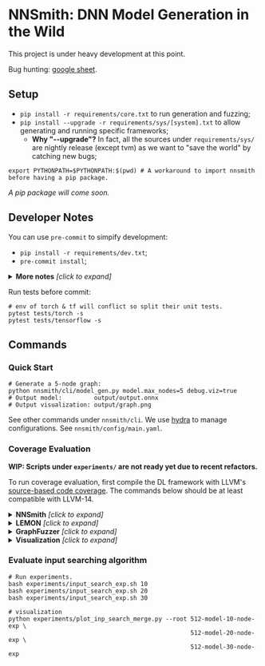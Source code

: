 # NNSmith: DNN Model Generation in the Wild

This project is under heavy development at this point.

Bug hunting: [google sheet](https://docs.google.com/spreadsheets/d/15YY88x_JyZWom2YGNW2JO0JdqNVYWzPbaaRyhVxBJ_Y/edit#gid=0).

## Setup

- `pip install -r requirements/core.txt` to run generation and fuzzing;
- `pip install --upgrade -r requirements/sys/[system].txt` to allow generating and running specific frameworks;
  -  **Why "--upgrade"?** In fact, all the sources under `requirements/sys/` are nightly release (except tvm) as we want to "save the world" by catching new bugs;

```shell
export PYTHONPATH=$PYTHONPATH:$(pwd) # A workaround to import nnsmith before having a pip package.
```

*A pip package will come soon.*

## Developer Notes

You can use `pre-commit` to simpify development:

- `pip install -r requirements/dev.txt`;
- `pre-commit install`;

<details><summary><b>More notes</b> <i>[click to expand]</i></summary>
<div>

*Simplicity is prerequisite for reliability.* --Edsger W. Dijkstra

We want **code simplicity**: keeping minimal dependencies and focusing on a small set of simple APIs to make NNSmith maintainable to developers and reliable to users.

</div>
</details>

Run tests before commit:

```shell
# env of torch & tf will conflict so split their unit tests.
pytest tests/torch -s
pytest tests/tensorflow -s
```

## Commands

### Quick Start

```shell
# Generate a 5-node graph:
python nnsmith/cli/model_gen.py model.max_nodes=5 debug.viz=true
# Output model:         output/output.onnx
# Output visualization: output/graph.png
```

See other commands under `nnsmith/cli`. We use [hydra](https://hydra.cc/) to manage configurations. See `nnsmith/config/main.yaml`.

### Coverage Evaluation

**WIP: Scripts under `experiments/` are not ready yet due to recent refactors.**

To run coverage evaluation, first compile the DL framework with LLVM's [source-based code coverage](https://clang.llvm.org/docs/SourceBasedCodeCoverage.html). The commands below should be at least compatible with LLVM-14.

<details><summary><b>NNSmith</b> <i>[click to expand]</i></summary>
<div>

```shell
bash experiments/cov_exp.sh
python experiments/cov_merge.py -f nnsmith-tvm-* nnsmith-ort-*  # generate merged_cov.pkl
```

</div>
</details>


<details><summary><b>LEMON</b> <i>[click to expand]</i></summary>
<div>

Please prepare 100GB disk space to store LEMON's outputs.

```shell
# step 1: Run LEMON to generate models (https://github.com/ganler/LEMON);
# step 2:
# For TVM
python experiments/lemon_tf2onnx.py --lemon_output_dir /PATH/TO/LEMON/lemon_outputs/ --onnx_dir lemon-onnx
python experiments/cov_eval.py --model_dir lemon-onnx    \
                               --report_folder lemon-tvm \
                               --backend tvm --lib '../tvm/build/libtvm.so ../tvm/build/libtvm_runtime.so' \
                               --llvm-version 14 # if you compile tvm w/ llvm 14 instrumented on ubuntu.
# For ORT:
python experiments/cov_eval.py --model_dir lemon-onnx \
                               --report_folder lemon-ort \
                               --backend ort \
                               --lib '../onnxruntime/build/Linux/RelWithDebInfo/libonnxruntime_providers_shared.so ../onnxruntime/build/Linux/RelWithDebInfo/libonnxruntime.so' \
                               --llvm-version 14
python experiments/cov_merge.py -f lemon-tvm lemon-ort # generate merged_cov.pkl
```

</div>
</details>

<details><summary><b>GraphFuzzer</b> <i>[click to expand]</i></summary>
<div>

*The original [paper](https://conf.researchr.org/details/icse-2021/icse-2021-papers/68/Graph-based-Fuzz-Testing-for-Deep-Learning-Inference-Engines) does not give it a name so we call it GraphFuzzer for convenience.*

```shell
# Make sure ORT dtype support config file is generated.
python nnsmith/dtype_test.py --cache config/ort_cpu_dtype.pkl

# TVM
python experiments/graphfuzz.py --time_budget 14400 --onnx_dir /PATH/TO/LEMON/graphfuzz-tvm-onnx
python experiments/cov_eval.py --model_dir /PATH/TO/LEMON/graphfuzz-tvm-onnx    \
                               --report_folder graphfuzz-tvm \
                               --backend tvm --lib '../tvm/build/libtvm.so ../tvm/build/libtvm_runtime.so' \
                               --llvm-version 14

# ORT
python experiments/graphfuzz.py --time_budget 14400 --onnx_dir /PATH/TO/LEMON/graphfuzz-ort-onnx --ort_cache config/ort_cpu_dtype.pkl
python experiments/cov_eval.py --model_dir /PATH/TO/LEMON/graphfuzz-ort-onnx \
                               --report_folder graphfuzz-ort \
                               --backend ort \
                               --lib '../onnxruntime/build/Linux/RelWithDebInfo/libonnxruntime_providers_shared.so ../onnxruntime/build/Linux/RelWithDebInfo/libonnxruntime.so' \
                               --llvm-version 14

python experiments/cov_merge.py -f graphfuzz-tvm graphfuzz-ort # generate merged_cov.pkl
```

</div>
</details>

<details><summary><b>Visualization</b> <i>[click to expand]</i></summary>
<div>

```shell
mkdir results # Store those files in results
# TVM coverage.
python experiments/viz_merged_cov.py --folders lemon-tvm graphfuzz-tvm nnsmith-tvm --tvm --pdf --tags 'LEMON' 'GraphFuzzer' 'NNSmith' --venn --output main_result
# ORT coverage.
python experiments/viz_merged_cov.py --folders lemon-ort graphfuzz-ort nnsmith-ort --ort --pdf --tags 'LEMON' 'GraphFuzzer' 'NNSmith' --venn --output main_result
```

</div>
</details>

### Evaluate input searching algorithm

```shell
# Run experiments.
bash experiments/input_search_exp.sh 10
bash experiments/input_search_exp.sh 20
bash experiments/input_search_exp.sh 30

# visualization
python experiments/plot_inp_search_merge.py --root 512-model-10-node-exp \
                                                   512-model-20-node-exp \
                                                   512-model-30-node-exp
```
